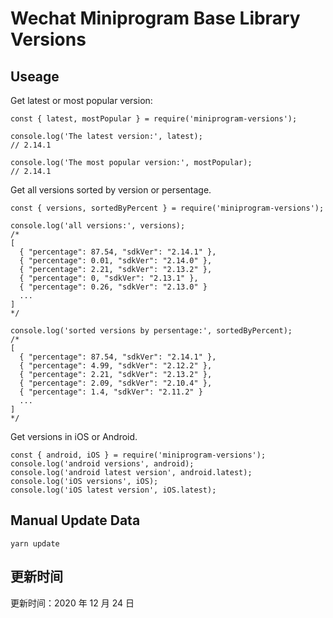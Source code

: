 
# Wechat Miniprogram Base Library Versions

## Useage

Get latest or most popular version:

```;
const { latest, mostPopular } = require('miniprogram-versions');

console.log('The latest version:', latest);
// 2.14.1

console.log('The most popular version:', mostPopular);
// 2.14.1

```

Get all versions sorted by version or persentage.

```
const { versions, sortedByPercent } = require('miniprogram-versions');

console.log('all versions:', versions);
/*
[
  { "percentage": 87.54, "sdkVer": "2.14.1" },
  { "percentage": 0.01, "sdkVer": "2.14.0" },
  { "percentage": 2.21, "sdkVer": "2.13.2" },
  { "percentage": 0, "sdkVer": "2.13.1" },
  { "percentage": 0.26, "sdkVer": "2.13.0" }
  ...
]
*/

console.log('sorted versions by persentage:', sortedByPercent);
/*
[
  { "percentage": 87.54, "sdkVer": "2.14.1" },
  { "percentage": 4.99, "sdkVer": "2.12.2" },
  { "percentage": 2.21, "sdkVer": "2.13.2" },
  { "percentage": 2.09, "sdkVer": "2.10.4" },
  { "percentage": 1.4, "sdkVer": "2.11.2" }
  ...
]
*/
```

Get versions in iOS or Android.

```
const { android, iOS } = require('miniprogram-versions');
console.log('android versions', android);
console.log('android latest version', android.latest);
console.log('iOS versions', iOS);
console.log('iOS latest version', iOS.latest);
```

## Manual Update Data

```
yarn update
```

## 更新时间

更新时间：2020 年 12 月 24 日
